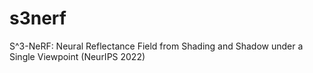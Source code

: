 # s3nerf
S^3-NeRF: Neural Reflectance Field from Shading and Shadow under a Single Viewpoint (NeurIPS 2022)
